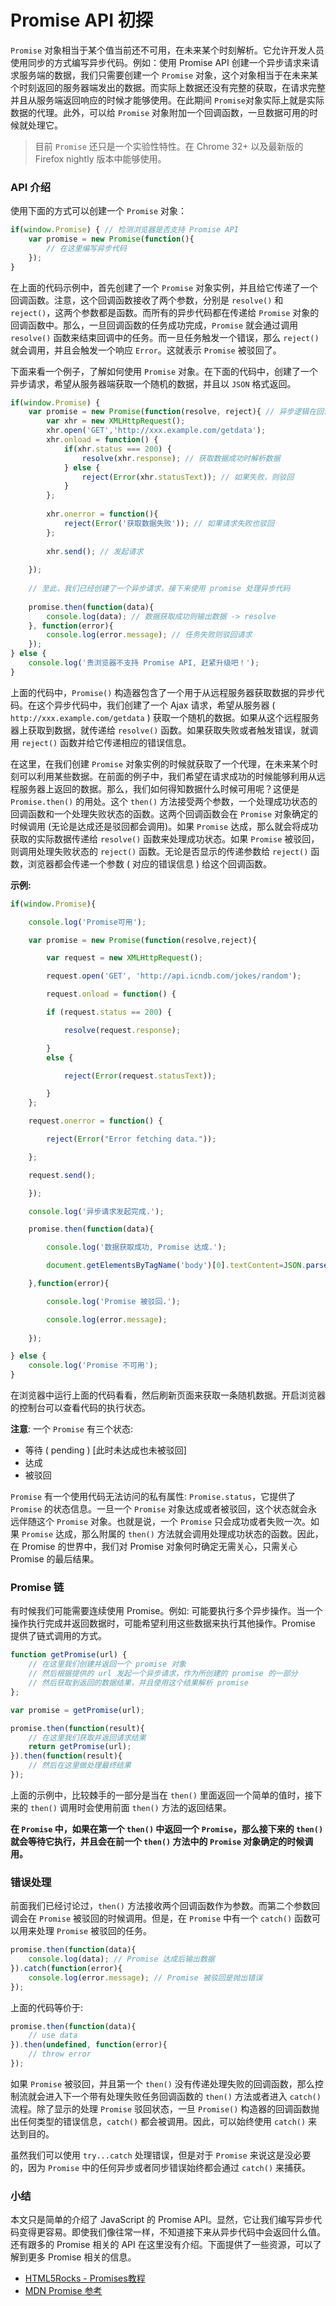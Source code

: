 # Promise API 初探

`Promise` 对象相当于某个值当前还不可用，在未来某个时刻解析。它允许开发人员使用同步的方式编写异步代码。例如：使用 Promise API 创建一个异步请求来请求服务端的数据，我们只需要创建一个 `Promise` 对象，这个对象相当于在未来某个时刻返回的服务器端发出的数据。而实际上数据还没有完整的获取，在请求完整并且从服务端返回响应的时候才能够使用。在此期间 `Promise`对象实际上就是实际数据的代理。此外，可以给 `Promise` 对象附加一个回调函数，一旦数据可用的时候就处理它。

> 目前 `Promise` 还只是一个实验性特性。在 Chrome 32+ 以及最新版的 Firefox nightly 版本中能够使用。

### API 介绍

使用下面的方式可以创建一个 `Promise` 对象：

```javascript
if(window.Promise) { // 检测浏览器是否支持 Promise API
    var promise = new Promise(function(){
        // 在这里编写异步代码
    });
}
```

在上面的代码示例中，首先创建了一个 `Promise` 对象实例，并且给它传递了一个回调函数。注意，这个回调函数接收了两个参数，分别是 `resolve()` 和 `reject()`，这两个参数都是函数。而所有的异步代码都在传递给 `Promise` 对象的回调函数中。那么，一旦回调函数的任务成功完成，`Promise` 就会通过调用 `resolve()` 函数来结束回调中的任务。而一旦任务触发一个错误，那么 `reject()` 就会调用，并且会触发一个响应 `Error`。这就表示 `Promise` 被驳回了。

下面来看一个例子，了解如何使用 `Promise` 对象。在下面的代码中，创建了一个异步请求，希望从服务器端获取一个随机的数据，并且以 `JSON` 格式返回。

```javascript
if(window.Promise) {
    var promise = new Promise(function(resolve, reject){ // 异步逻辑在回调函数中
        var xhr = new XMLHttpRequest();
        xhr.open('GET','http://xxx.example.com/getdata');
        xhr.onload = function() {
            if(xhr.status === 200) {
                resolve(xhr.response); // 获取数据成功时解析数据
            } else {
                reject(Error(xhr.statusText)); // 如果失败，则驳回
            }
        };
        
        xhr.onerror = function(){
            reject(Error('获取数据失败')); // 如果请求失败也驳回
        };
        
        xhr.send(); // 发起请求
    
    });
    
    // 至此，我们已经创建了一个异步请求，接下来使用 promise 处理异步代码
    
    promise.then(function(data){
        console.log(data); // 数据获取成功则输出数据 -> resolve
    }, function(error){
        console.log(error.message); // 任务失败则驳回请求
    });
} else {
    console.log('贵浏览器不支持 Promise API, 赶紧升级吧！');
}
```

上面的代码中，`Promise()` 构造器包含了一个用于从远程服务器获取数据的异步代码。在这个异步代码中，我们创建了一个 Ajax 请求，希望从服务器 ( `http://xxx.example.com/getdata` ) 获取一个随机的数据。如果从这个远程服务器上获取到数据，就传递给 `resolve()` 函数。如果获取失败或者触发错误，就调用 `reject()` 函数并给它传递相应的错误信息。

在这里，在我们创建 `Promise` 对象实例的时候就获取了一个代理，在未来某个时刻可以利用某些数据。在前面的例子中，我们希望在请求成功的时候能够利用从远程服务器上返回的数据。那么，我们如何得知数据什么时候可用呢？这便是 `Promise.then()` 的用处。这个 `then()` 方法接受两个参数，一个处理成功状态的回调函数和一个处理失败状态的函数。这两个回调函数会在 `Promise` 对象确定的时候调用 (无论是达成还是驳回都会调用)。如果 `Promise` 达成，那么就会将成功获取的实际数据传递给 `resolve()` 函数来处理成功状态。如果 `Promise` 被驳回，则调用处理失败状态的 `reject()` 函数。无论是否显示的传递参数给 `reject()` 函数，浏览器都会传递一个参数 ( 对应的错误信息 ) 给这个回调函数。

**示例:**

```javascript
if(window.Promise){

	console.log('Promise可用');

	var promise = new Promise(function(resolve,reject){

		var request = new XMLHttpRequest();

		request.open('GET', 'http://api.icndb.com/jokes/random');

		request.onload = function() {

		if (request.status == 200) {

			resolve(request.response);

		}
		else {

			reject(Error(request.statusText));

		}
	};

	request.onerror = function() {

		reject(Error("Error fetching data."));

	};

	request.send();

	});

	console.log('异步请求发起完成.');

	promise.then(function(data){

		console.log('数据获取成功, Promise 达成.');

		document.getElementsByTagName('body')[0].textContent=JSON.parse(data).value.joke;

	},function(error){

		console.log('Promise 被驳回.');

		console.log(error.message);
		
	});

} else {
	console.log('Promise 不可用');
}
```

在浏览器中运行上面的代码看看，然后刷新页面来获取一条随机数据。开启浏览器的控制台可以查看代码的执行状态。

**注意**: 一个 `Promise` 有三个状态:

- 等待 ( pending ) [此时未达成也未被驳回]
- 达成
- 被驳回

`Promise` 有一个使用代码无法访问的私有属性: `Promise.status`，它提供了 `Promise` 的状态信息。一旦一个 `Promise` 对象达成或者被驳回，这个状态就会永远伴随这个 `Promise` 对象。也就是说，一个 `Promise` 只会成功或者失败一次。如果 `Promise` 达成，那么附属的 `then()` 方法就会调用处理成功状态的函数。因此，在 Promise 的世界中，我们对 Promise 对象何时确定无需关心，只需关心 Promise 的最后结果。

### Promise 链

有时候我们可能需要连续使用 Promise。例如: 可能要执行多个异步操作。当一个操作执行完成并返回数据时，可能希望利用这些数据来执行其他操作。Promise 提供了链式调用的方式。

```javascript
function getPromise(url) {
    // 在这里我们创建并返回一个 promise 对象
    // 然后根据提供的 url 发起一个异步请求，作为所创建的 promise 的一部分
    // 然后获取到返回的数据结果，并且使用这个结果解析 promise
};

var promise = getPromise(url);

promise.then(function(result){
    // 在这里我们获取并返回请求结果
    return getPromise(url);
}).then(function(result){
    // 然后在这里做处理最终结果
});
```

上面的示例中，比较棘手的一部分是当在 `then()` 里面返回一个简单的值时，接下来的 `then()` 调用时会使用前面 `then()` 方法的返回结果。

**在 `Promise` 中，如果在第一个 `then()` 中返回一个 `Promise`，那么接下来的 `then()` 就会等待它执行，并且会在前一个 `then()` 方法中的 `Promise` 对象确定的时候调用。**

### 错误处理

前面我们已经讨论过，`then()` 方法接收两个回调函数作为参数。而第二个参数回调会在 `Promise` 被驳回的时候调用。但是，在 `Promise` 中有一个 `catch()` 函数可以用来处理 `Promise` 被驳回的任务。

```javascript
promise.then(function(data){
    console.log(data); // Promise 达成后输出数据
}).catch(function(error){
    console.log(error.message); // Promise 被驳回是抛出错误
});
```
上面的代码等价于:

```javascript
promise.then(function(data){
    // use data
}).then(undefined, function(error){
    // throw error
});
```

如果 `Promise` 被驳回，并且第一个 `then()` 没有传递处理失败的回调函数，那么控制流就会进入下一个带有处理失败任务回调函数的 `then()` 方法或者进入 `catch()` 流程。除了显示的处理 `Promise` 驳回状态，一旦 `Promise()` 构造器的回调函数抛出任何类型的错误信息，`catch()` 都会被调用。因此，可以始终使用 `catch()` 来达到目的。

虽然我们可以使用 `try...catch` 处理错误，但是对于 `Promise` 来说这是没必要的，因为 `Promise` 中的任何异步或者同步错误始终都会通过 `catch()` 来捕获。

### 小结

本文只是简单的介绍了 JavaScript 的 Promise API。显然，它让我们编写异步代码变得更容易。即使我们像往常一样，不知道接下来从异步代码中会返回什么值。还有跟多的 Promise 相关的 API 在这里没有介绍。下面提供了一些资源，可以了解到更多 Promise 相关的信息。

- [HTML5Rocks - Promises教程](http://www.html5rocks.com/en/tutorials/es6/promises/)
- [MDN Promise 参考](https://developer.mozilla.org/en-US/docs/Mozilla/JavaScript_code_modules/Promise.jsm/Promise)